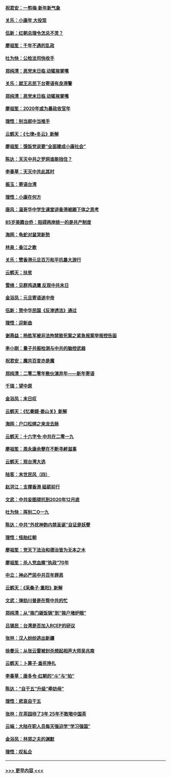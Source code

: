 #### [祝君安：一剪梅‧新年新气象](../pages/nsc993/n11776340.md?t=01090555) 
#### [关乐：小康年 大役现](../pages/nsc993/n11774213.md?t=01090555) 
#### [伍新：红朝总理令怎总不灵？](../pages/nsc993/n11770813.md?t=01090555) 
#### [廖祖笙：千年不遇的乱政](../pages/nsc993/n11770373.md?t=01090555) 
#### [吐为快：公检法司快收手](../pages/nsc993/n11770359.md?t=01090555) 
#### [郑纯清：恶党末日临 动辄挨掌嘴](../pages/nsc993/n11769912.md?t=01090555) 
#### [关乐：就王志民下台寄语有良港警](../pages/nsc993/n11769903.md?t=01090555) 
#### [郑纯清：恶党末日临 动辄挨掌嘴](../pages/nsc993/n11769356.md?t=01090555) 
#### [廖祖笙：2020年或为暴政收官年](../pages/nsc993/n11768216.md?t=01090555) 
#### [理悟：别当郎中当推手](../pages/nsc993/n11768243.md?t=01090555) 
#### [云鹤天：《七律▪冬云》新解](../pages/nsc993/n11768204.md?t=01090555) 
#### [廖祖笙：饿饭党说要“全面建成小康社会”](../pages/nsc993/n11767482.md?t=01090555) 
#### [陈达：天灭中共之罗网谁能挡住？](../pages/nsc993/n11767465.md?t=01090555) 
#### [李春草：天灭中共此其时](../pages/nsc993/n11767452.md?t=01090555) 
#### [振玉：寄语台湾](../pages/nsc993/n11767432.md?t=01090555) 
#### [理悟：小康在何方](../pages/nsc993/n11767394.md?t=01090555) 
#### [唐风：温哥华中学生课堂讲香港被踢下体之思考](../pages/nsc993/n11766848.md?t=01090555) 
#### [85岁美籍台侨：阻碍两岸统一的是共产制度](../pages/nsc993/n11765043.md?t=01090555) 
#### [海网：龟蛇对鼠哭新愁](../pages/nsc993/n11764895.md?t=01090555) 
#### [林泉：香江之歌](../pages/nsc993/n11764415.md?t=01090555) 
#### [关乐：赞香港元旦百万和平抗暴大游行](../pages/nsc993/n11764382.md?t=01090555) 
#### [云鹤天：扶贫](../pages/nsc993/n11764245.md?t=01090555) 
#### [雪绮：见群鸡退鹰  反观中共末日](../pages/nsc993/n11762112.md?t=01090555) 
#### [金浴凤：元旦寄语迷中帝](../pages/nsc993/n11761788.md?t=01090555) 
#### [伍新：贺中华民国《反渗透法》通过](../pages/nsc993/n11761994.md?t=01090555) 
#### [理悟：迎新曲](../pages/nsc993/n11761152.md?t=01090555) 
#### [谢燕益：杨胜军被非法拘禁致死案之紧急报案举报控告函](../pages/nsc993/n11756134.md?t=01090555) 
#### [李小刚：量子共振检测与中共的脑控武器](../pages/nsc993/n11754518.md?t=01090555) 
#### [祝君安：魔共百变亦是魔](../pages/nsc993/n11754469.md?t=01090555) 
#### [郑纯清：二零二零年散伙演弃年——新年寄语](../pages/nsc993/n11754195.md?t=01090555) 
#### [千瑞：望中原](../pages/nsc993/n11754159.md?t=01090555) 
#### [金浴凤：末日叹](../pages/nsc993/n11752359.md?t=01090555) 
#### [云鹤天：《忆秦娥‧娄山关》新解](../pages/nsc993/n11752348.md?t=01090555) 
#### [海网：户口松绑之来龙去脉](../pages/nsc993/n11752328.md?t=01090555) 
#### [云鹤天：十六字令‧中共在二零一九](../pages/nsc993/n11752305.md?t=01090555) 
#### [廖祖笙：周永康余孽在不断寻衅滋事](../pages/nsc993/n11751013.md?t=01090555) 
#### [云鹤天：观台湾大选](../pages/nsc993/n11751007.md?t=01090555) 
#### [陆客：末世民风（四）](../pages/nsc993/n11749203.md?t=01090555) 
#### [赵洪江：支撑香港 砥砺前行](../pages/nsc993/n11748482.md?t=01090555) 
#### [文武：中共妄图顽抗到2020年12月底](../pages/nsc993/n11748446.md?t=01090555) 
#### [吐为快：挥别二O一九](../pages/nsc993/n11748411.md?t=01090555) 
#### [陈达：中共“外扰神韵内禁圣诞”自证是妖孽](../pages/nsc993/n11748226.md?t=01090555) 
#### [理悟：怪胎红朝](../pages/nsc993/n11748206.md?t=01090555) 
#### [廖祖笙：党天下法治和德治皆为无本之木](../pages/nsc993/n11748135.md?t=01090555) 
#### [廖祖笙：杀人党血腥“执政”70年](../pages/nsc993/n11745144.md?t=01090555) 
#### [中立：神必严惩中共百年罪恶](../pages/nsc993/n11744970.md?t=01090555) 
#### [云鹤天：《采桑子‧重阳》新解](../pages/nsc993/n11744948.md?t=01090555) 
#### [文武：弹劾川普是在帮中共的忙](../pages/nsc993/n11744758.md?t=01090555) 
#### [郑纯清：从“挨门砸饭锅”到“挨户堵炉眼”](../pages/nsc993/n11744745.md?t=01090555) 
#### [吕锡民：台湾是否加入RCEP的研议](../pages/nsc993/n11744701.md?t=01090555) 
#### [张林：汉人纷纷逃出新疆](../pages/nsc993/n11743530.md?t=01090555) 
#### [徐曼沅：从张云雷被封杀想起相声大师吴兆南](../pages/nsc993/n11741816.md?t=01090555) 
#### [云鹤天：卜算子‧垂死挣扎](../pages/nsc993/n11739956.md?t=01090555) 
#### [李春草：唐多令‧红朝的“斗”与“拍”](../pages/nsc993/n11739830.md?t=01090555) 
#### [陈达：“自干五”升级“牵妨母”](../pages/nsc993/n11739724.md?t=01090555) 
#### [理悟：悲哀自干五](../pages/nsc993/n11739547.md?t=01090555) 
#### [张林：在茶园待了3年 25年不敢喝中国茶](../pages/nsc993/n11739240.md?t=01090555) 
#### [云端：大陆在职人员每天强迫学“学习强国”](../pages/nsc993/n11738735.md?t=01090555) 
#### [金浴凤：林郑之夫的渊默](../pages/nsc993/n11737735.md?t=01090555) 
#### [理悟：叹私企](../pages/nsc993/n11737715.md?t=01090555) 

----
#### [ >>> 更早内容 <<< ](../indexes/nsc993-earlier.md)
